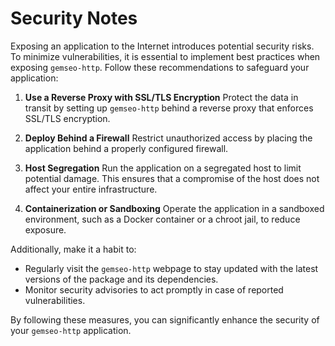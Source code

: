 <!--
Copyright 2021 IRT Saint Exupéry, https://www.irt-saintexupery.com

This work is licensed under the Creative Commons Attribution-ShareAlike 4.0
International License. To view a copy of this license, visit
http://creativecommons.org/licenses/by-sa/4.0/ or send a letter to Creative
Commons, PO Box 1866, Mountain View, CA 94042, USA.
-->

# Security Notes

Exposing an application to the Internet introduces potential security risks. To minimize vulnerabilities, it is essential to implement best practices when exposing `gemseo-http`. Follow these recommendations to safeguard your application:

1. **Use a Reverse Proxy with SSL/TLS Encryption**
   Protect the data in transit by setting up `gemseo-http` behind a reverse proxy that enforces SSL/TLS encryption.

2. **Deploy Behind a Firewall**
   Restrict unauthorized access by placing the application behind a properly configured firewall.

3. **Host Segregation**
   Run the application on a segregated host to limit potential damage. This ensures that a compromise of the host does not affect your entire infrastructure.

4. **Containerization or Sandboxing**
   Operate the application in a sandboxed environment, such as a Docker container or a chroot jail, to reduce exposure.

Additionally, make it a habit to:

- Regularly visit the `gemseo-http` webpage to stay updated with the latest versions of the package and its dependencies.
- Monitor security advisories to act promptly in case of reported vulnerabilities.

By following these measures, you can significantly enhance the security of your `gemseo-http` application.
